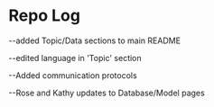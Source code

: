 # Repo Log
--added Topic/Data sections to main README

--edited language in 'Topic' section

--Added communication protocols

--Rose and Kathy updates to Database/Model pages
